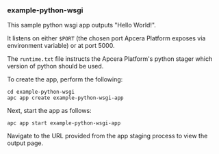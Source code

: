 ### example-python-wsgi

This sample python wsgi app outputs "Hello World!".

It listens on either `$PORT` (the chosen port Apcera Platform exposes via environment variable) or at port 5000.

The `runtime.txt` file instructs the Apcera Platform's python stager which version of python should be used.

To create the app, perform the following:

```
cd example-python-wsgi
apc app create example-python-wsgi-app
```

Next, start the app as follows:

```
apc app start example-python-wsgi-app
```

Navigate to the URL provided from the app staging process to view the output page.
